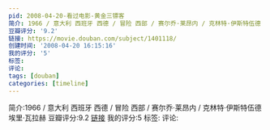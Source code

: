 ```yaml
---
pid: 2008-04-20-看过电影-黄金三镖客
简介: 1966 / 意大利 西班牙 西德 / 冒险 西部 / 赛尔乔·莱昂内 / 克林特·伊斯特伍德 埃里·瓦拉赫
豆瓣评分: '9.2'
链接: https://movie.douban.com/subject/1401118/
创建时间: '2008-04-20 16:15:16'
我的评分: '5'
标签:
评论:
tags: [douban]
categories: [timeline]
---
```

简介:1966 / 意大利 西班牙 西德 / 冒险 西部 / 赛尔乔·莱昂内 / 克林特·伊斯特伍德 埃里·瓦拉赫
豆瓣评分:9.2
[链接](https://movie.douban.com/subject/1401118/)
我的评分:5
标签:
评论:
